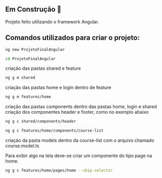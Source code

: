 ## Em Construção 🚧

Projeto feito utilizando o framework Angular.

## Comandos utilizados para criar o projeto:
```bash
ng new ProjetoFinalAngular
```
```bash
cd ProjetoFinalAngular
```
criação das pastas shared e feature
```bash
ng g m shared
```
criação das pastas home e login dentro de feature
```bash
ng g m features/home
```
criação das pastas components dentro das pastas home, login e shared
criação dos componentes header e footer, como no exemplo abaixo
```bash
ng g c shared/components/header
```
```bash
ng g c features/home/components/course-list
```
criação da pasta models dentro da course-list com o arquivo chamado course.model.ts

Para exibir algo na tela deve-se criar um componente do tipo page na home.
```bash
ng g c features/home/pages/home --skip-selector
```